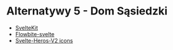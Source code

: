 
# Alternatywy 5 - Dom Sąsiedzki

 * [SvelteKit](https://kit.svelte.dev/)
 * [Flowbite-svelte ](https://flowbite-svelte.com/)
 * [Svelte-Heros-V2 icons](https://github.com/shinokada/svelte-heros-v2/blob/main/icon-list.md)